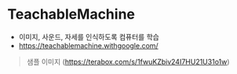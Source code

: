 # TeachableMachine

* 이미지, 사운드, 자세를 인식하도록 컴퓨터를 학습
* https://teachablemachine.withgoogle.com/

> 샘플 이미지 (https://terabox.com/s/1fwuKZbiv24I7HU21U31o1w)
